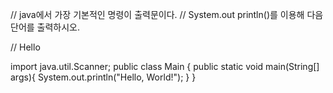 // java에서 가장 기본적인 명령이 출력문이다.
// System.out println()를 이용해 다음 단어를 출력하시오.

// Hello

import java.util.Scanner;
public class  Main
{
   public static void main(String[] args){
      System.out.println("Hello, World!");
   }
}

